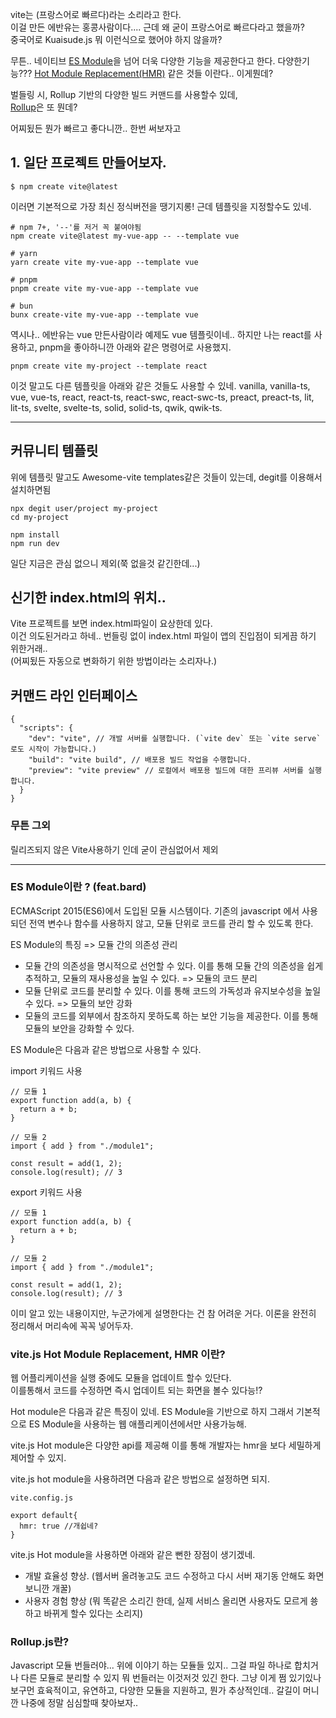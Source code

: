 vite는 (프랑스어로 빠르다)라는 소리라고 한다.  
이걸 만든 에반유는 홍콩사람이다.... 근데 왜 굳이 프랑스어로 빠르다라고 했을까?  
중국어로 Kuaisude.js 뭐 이런식으로 했어야 하지 않을까?

무튼.. 네이티브 [ES Module](#es-module이란--featbard)을 넘어 더욱 다양한 기능을 제공한다고 한다.
다양한기능???
[Hot Module Replacement(HMR)](#vitejs-hot-module-replacement-hmr-이란) 같은 것들 이란다.. 이게뭔데?

벌들링 시, Rollup 기반의 다양한 빌드 커맨드를 사용할수 있데,  
[Rollup](#rollupjs란)은 또 뭔데?

어찌됬든 뭔가 빠르고 좋다니깐.. 한번 써보자고


## 1. 일단 프로젝트 만들어보자.
```
$ npm create vite@latest
```
이러면 기본적으로 가장 최신 정식버전을 땡기지롱!
근데 템플릿을 지정할수도 있네.
```
# npm 7+, '--'를 저거 꼭 붙여야됨
npm create vite@latest my-vue-app -- --template vue

# yarn
yarn create vite my-vue-app --template vue

# pnpm
pnpm create vite my-vue-app --template vue

# bun
bunx create-vite my-vue-app --template vue
```

역시나.. 에반유는 vue 만든사람이라 예제도 vue 템플릿이네..
하지만 나는 react를 사용하고, pnpm을 좋아하니깐 아래와 같은
명령어로 사용했지.

```
pnpm create vite my-project --template react
```
이것 말고도 다른 템플릿을 아래와 같은 것들도 사용할 수 있네. 
vanilla, vanilla-ts, vue, vue-ts, react, react-ts, react-swc, react-swc-ts, preact, preact-ts, lit, lit-ts, svelte, svelte-ts, solid, solid-ts, qwik, qwik-ts.

---
## 커뮤니티 템플릿
위에 템플릿 말고도 Awesome-vite templates같은 것들이 있는데,
degit를 이용해서 설치하면됨
```
npx degit user/project my-project
cd my-project

npm install
npm run dev
```
일단 지금은 관심 없으니 제외(쭉 없을것 같긴한데...)   

## 신기한 index.html의 위치..
Vite 프로젝트를 보면 index.html파일이 요상한데 있다.  
이건 의도된거라고 하네.. 번들링 없이 index.html 파일이 앱의 진입점이 되게끔 하기 위한거래..  
(어찌됬든 자동으로 변화하기 위한 방법이라는 소리자나.) 

## 커맨드 라인 인터페이스
```
{
  "scripts": {
    "dev": "vite", // 개발 서버를 실행합니다. (`vite dev` 또는 `vite serve`로도 시작이 가능합니다.)
    "build": "vite build", // 배포용 빌드 작업을 수행합니다.
    "preview": "vite preview" // 로컬에서 배포용 빌드에 대한 프리뷰 서버를 실행합니다.
  }
}
```


### 무튼 그외
릴리즈되지 않은 Vite사용하기 인데 굳이 관심없어서 제외

---
### ES Module이란 ? (feat.bard)
ECMAScript 2015(ES6)에서 도입된 모듈 시스템이다.
기존의 javascript 에서 사용되던 전역 변수나 함수를 사용하지 않고,
모듈 단위로 코드를 관리 할 수 있도록 한다.

ES Module의 특징 
=> 모듈 간의 의존성 관리
 - 모듈 간의 의존성을 명시적으로 선언할 수 있다. 이를 통해 모듈 간의 의존성을 쉽게 추적하고, 모듈의 재사용성을 높일 수 있다.
=> 모듈의 코드 분리
 - 모듈 단위로 코드를 분리할 수 있다. 이를 통해 코드의 가독성과 유지보수성을 높일 수 있다.
=> 모듈의 보안 강화
 - 모듈의 코드를 외부에서 참조하지 못하도록 하는 보안 기능을 제공한다. 이를 통해 모듈의 보안을 강화할 수 있다.

ES Module은 다음과 같은 방법으로 사용할 수 있다.

import 키워드 사용

```
// 모듈 1
export function add(a, b) {
  return a + b;
}

// 모듈 2
import { add } from "./module1";

const result = add(1, 2);
console.log(result); // 3
```

export 키워드 사용
```
// 모듈 1
export function add(a, b) {
  return a + b;
}

// 모듈 2
import { add } from "./module1";

const result = add(1, 2);
console.log(result); // 3
```

이미 알고 있는 내용이지만, 누군가에게 설명한다는 건 참 어려운 거다.
이론을 완전히 정리해서 머리속에 꼭꼭 넣어두자.

### vite.js Hot Module Replacement, HMR 이란?
웹 어플리케이션을 실행 중에도 모듈을 업데이트 할수 있단다.  
이를통해서 코드를 수정하면 즉시 업데이트 되는 화면을 볼수 있다능!?  

Hot module은 다음과 같은 특징이 있네.
ES Module을 기반으로 하지
그래서 기본적으로 ES Module을 사용하는 웹 애플리케이션에서만 사용가능해.

vite.js Hot module은 다양한 api를 제공해
이를 통해 개발자는 hmr을 보다 세밀하게 제어할 수 있지.

vite.js hot module을 사용하려면 다음과 같은 방법으로 설정하면 되지.

```
vite.config.js

export default{
  hmr: true //개쉽네?
}
```

vite.js Hot module을 사용하면 아래와 같은 뻔한 장점이 생기겠네.  
- 개발 효율성 향상. (웹서버 올려놓고도 코드 수정하고 다시 서버 재기동 안해도 화면 보니깐 개꿀)
- 사용자 경험 향상 (뭐 똑같은 소리긴 한데, 실제 서비스 올리면 사용자도 모르게 쑝하고 바뀌게 할수 있다는 소리지)

### Rollup.js란?
Javascript 모듈 번들러야...
위에 이야기 하는 모듈들 있지.. 그걸 파일 하나로 합치거나 다른 모듈로 분리할 수 있지
뭐 번들러는 이것저것 있긴 한다. 그냥 이게 쩜 있기있나보구먼
효육적이고, 유연하고, 다양한 모듈을 지원하고, 뭔가 추상적인데.. 갈길이 머니깐 나중에 정말 심심할때
찾아보자..